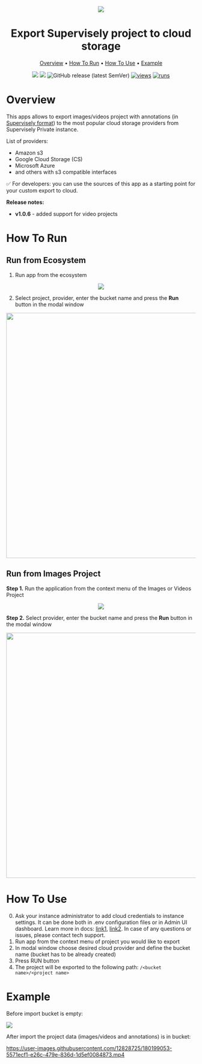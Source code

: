 <div align="center" markdown>
<img src="https://github.com/supervisely-ecosystem/export-project-to-cloud-storage/releases/download/v1.0.6/poster.png"/>

# Export Supervisely project to cloud storage

<p align="center">
  <a href="#Overview">Overview</a> •
  <a href="#How-To-Run">How To Run</a> •
  <a href="#How-To-Use">How To Use</a> •
  <a href="#Example">Example</a>
</p>

[![](https://img.shields.io/badge/supervisely-ecosystem-brightgreen)](https://ecosystem.supervisely.com/apps/supervisely-ecosystem/export-project-to-cloud-storage)
[![](https://img.shields.io/badge/slack-chat-green.svg?logo=slack)](https://supervisely.com/slack)
![GitHub release (latest SemVer)](https://img.shields.io/github/v/release/supervisely-ecosystem/export-project-to-cloud-storage)
[![views](https://app.supervisely.com/img/badges/views/supervisely-ecosystem/export-project-to-cloud-storage.png)](https://supervisely.com)
[![runs](https://app.supervisely.com/img/badges/runs/supervisely-ecosystem/export-project-to-cloud-storage.png)](https://supervisely.com)

</div>

# Overview

This apps allows to export images/videos project with annotations (in [Supervisely format](https://developer.supervisely.com/api-references/supervisely-annotation-json-format)) to the most popular cloud storage providers from Supervisely Private instance.

List of providers:

- Amazon s3
- Google Cloud Storage (CS)
- Microsoft Azure
- and others with s3 compatible interfaces

✅ For developers: you can use the sources of this app as a starting point for your custom export to cloud.

**Release notes:**

- **v1.0.6** - added support for video projects

# How To Run

## Run from Ecosystem

1. Run app from the ecosystem

<div align="center" markdown>
<img src="https://user-images.githubusercontent.com/48913536/180185094-853935da-ae2e-4416-97a6-fbe164f9c3c4.png"/>
</div>

2. Select project, provider, enter the bucket name and press the **Run** button in the modal window

<div align="center" markdown>
<img src="https://user-images.githubusercontent.com/48913536/180185108-5ec87caa-0fa9-407b-84ee-80155ff6b909.png" width="650"/>
</div>

## Run from Images Project

**Step 1.** Run the application from the context menu of the Images or Videos Project 

<div align="center" markdown>
<img src="https://user-images.githubusercontent.com/48913536/180185139-67c41ae9-360d-4dd9-950b-ee8baae7de24.png">  
</div>

**Step 2.** Select provider, enter the bucket name and press the **Run** button in the modal window

<div align="center" markdown>
<img src="https://user-images.githubusercontent.com/48913536/180185153-d0b394a0-deea-4deb-a509-5519fc70fd4d.png" width="650">
</div>

# How To Use

0. Ask your instance administrator to add cloud credentials to instance settings. It can be done both in .env
   configuration files or in Admin UI dashboard. Learn more in docs: [link1](https://docs.supervisely.com/enterprise-edition/installation/post-installation#configure-your-instance),
   [link2](https://docs.supervisely.com/enterprise-edition/advanced-tuning/s3#links-plugin-cloud-providers-support).
   In case of any questions or issues, please contact tech support.
1. Run app from the context menu of project you would like to export
2. In modal window choose desired cloud provider and define the bucket name (bucket has to be already created)
3. Press RUN button
4. The project will be exported to the following path: `/<bucket name>/<project name>`

# Example

Before import bucket is empty:

<img src="https://user-images.githubusercontent.com/12828725/180176958-4b14654b-ba9a-4882-b0e6-3dbfee224035.png"/>

After import the project data (images/videos and annotations) is in bucket:

https://user-images.githubusercontent.com/12828725/180199053-5571ecf1-e26c-479e-836d-1d5ef0084873.mp4
